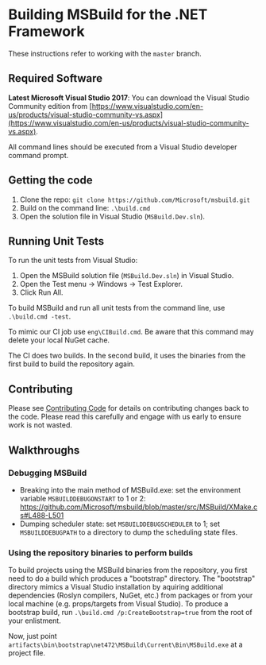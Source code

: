 # Building MSBuild for the .NET Framework

These instructions refer to working with the `master` branch.

## Required Software

**Latest Microsoft Visual Studio 2017**: You can download the Visual Studio Community edition from [https://www.visualstudio.com/en-us/products/visual-studio-community-vs.aspx](https://www.visualstudio.com/en-us/products/visual-studio-community-vs.aspx).

All command lines should be executed from a Visual Studio developer command prompt.

## Getting the code

1. Clone the repo: `git clone https://github.com/Microsoft/msbuild.git`
2. Build on the command line: `.\build.cmd`
3. Open the solution file in Visual Studio (`MSBuild.Dev.sln`).

## Running Unit Tests

To run the unit tests from Visual Studio:

1. Open the MSBuild solution file (`MSBuild.Dev.sln`) in Visual Studio.
2. Open the Test menu -> Windows -> Test Explorer.
3. Click Run All.

To build MSBuild and run all unit tests from the command line, use `.\build.cmd -test`.

To mimic our CI job use `eng\CIBuild.cmd`. Be aware that this command may delete your local NuGet cache.

The CI does two builds. In the second build, it uses the binaries from the first build to build the repository again.

## Contributing

Please see [Contributing Code](https://github.com/Microsoft/msbuild/blob/master/documentation/wiki/Contributing-Code.md) for details on contributing changes back to the code. Please read this carefully and engage with us early to ensure work is not wasted.

## Walkthroughs

### Debugging MSBuild

- Breaking into the main method of MSBuild.exe: set the environment variable `MSBUILDDEBUGONSTART` to 1 or 2: https://github.com/Microsoft/msbuild/blob/master/src/MSBuild/XMake.cs#L488-L501
- Dumping scheduler state: set `MSBUILDDEBUGSCHEDULER` to 1; set `MSBUILDDEBUGPATH` to a directory to dump the scheduling state files.

### Using the repository binaries to perform builds

To build projects using the MSBuild binaries from the repository, you first need to do a build which produces
a "bootstrap" directory. The "bootstrap" directory mimics a Visual Studio installation by aquiring additional
dependencies (Roslyn compilers, NuGet, etc.) from packages or from your local machine (e.g. props/targets
from Visual Studio). To produce a bootstrap build, run `.\build.cmd /p:CreateBootstrap=true` from the root of your enlistment.

Now, just point `artifacts\bin\bootstrap\net472\MSBuild\Current\Bin\MSBuild.exe` at a project file.
